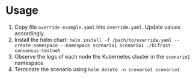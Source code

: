 # Usage
1. Copy file `override-example.yaml` into `override.yaml`.  Update values accordingly.
1. Install the helm chart: `helm install -f /path/to/override.yaml --create-namespace --namespace scenario1 scenario1 ./bifrost-consensus-testnet`
1. Observe the logs of each node the Kubernetes cluster in the `scenario1` namespace
1. Terminate the scenario using  `helm delete -n scenario1 scenario1`
